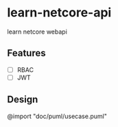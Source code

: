 # learn-netcore-api

learn netcore webapi

## Features

- [ ] RBAC
- [ ] JWT

## Design

@import "doc/puml/usecase.puml"
